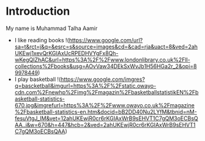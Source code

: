 # Introduction
My name is Muhammad Talha Aamir 
- I like reading books !(https://www.google.com/url?sa=t&rct=j&q=&esrc=s&source=images&cd=&cad=rja&uact=8&ved=2ahUKEwj1xevQrKGIAxUcRPEDHVYgFx8Qh-wKegQIZhAC&url=https%3A%2F%2Fwww.londonlibrary.co.uk%2Fll-collections%2Fbooks&usg=AOvVaw34DEkSxWvJb1H56HGa2r_2&opi=89978449)
- I play basketball !(https://www.google.com/imgres?q=bascketball&imgurl=https%3A%2F%2Fstatic.owayo-cdn.com%2Fnewhp%2Fimg%2Fmagazin%2FbasketballstatistikEN%2Fbasketball-statistics-670.jpg&imgrefurl=https%3A%2F%2Fwww.owayo.co.uk%2Fmagazine%2Fbasketball-statistics-en.htm&docid=bB2DD40Nu2LYfM&tbnid=nM-fesuVtgJ_IM&vet=12ahUKEwjR0cr6rKGIAxWrB9sEHVT1C7gQM3oECBsQAA..i&w=670&h=447&hcb=2&ved=2ahUKEwjR0cr6rKGIAxWrB9sEHVT1C7gQM3oECBsQAA) 
